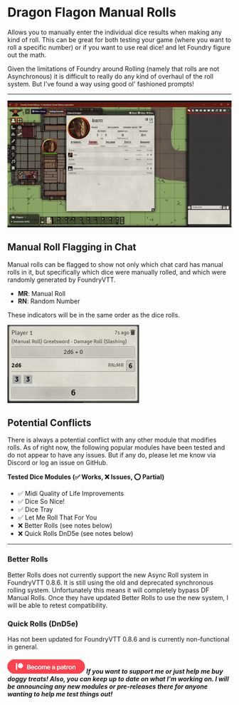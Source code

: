 # Dragon Flagon Manual Rolls

Allows you to manually enter the individual dice results when making any kind of roll. This can be great for both testing your game (where you want to roll a specific number) or if you want to use real dice! and let Foundry figure out the math.

Given the limitations of Foundry around Rolling (namely that rolls are not Asynchronous) it is difficult to really do any kind of overhaul of the roll system. But I've found a way using good ol' fashioned prompts!

---

![Manual Rolls Demo](../.assets/df-manual-rolls-demo.gif)

## Manual Roll Flagging in Chat

Manual rolls can be flagged to show not only which chat card has manual rolls in it, but specifically which dice were manually rolled, and which were randomly generated by FoundryVTT.

- **MR**: Manual Roll
- **RN**: Random Number

These indicators will be in the same order as the dice rolls.

![Core FoundryVTT Labels](../.assets/df-manual-rolls-labels.png)

## Potential Conflicts

There is always a potential conflict with any other module that modifies rolls. As of right now, the following popular modules have been tested and do not appear to have any issues. But if any do, please let me know via Discord or log an issue on GitHub.

**Tested Dice Modules (✅ Works, ❌ Issues, ⭕ Partial)**

- ✅ Midi Quality of Life Improvements
- ✅ Dice So Nice!
- ✅ Dice Tray
- ✅ Let Me Roll That For You
- ❌ Better Rolls (see notes below)
- ❌ Quick Rolls DnD5e (see notes below)
---

### Better Rolls

Better Rolls does not currently support the new Async Roll system in FoundryVTT 0.8.6. It is still using the old and deprecated synchronous rolling system. Unfortunately this means it will completely bypass DF Manual Rolls. Once they have updated Better Rolls to use the new system, I will be able to retest compatibility.

### Quick Rolls (DnD5e)
Has not been updated for FoundryVTT 0.8.6 and is currently non-functional in general.

##### [![become a patron](../.assets/patreon-image.png)](https://www.patreon.com/bePatron?u=46113583) If you want to support me or just help me buy doggy treats! Also, you can keep up to date on what I'm working on. I will be announcing any new modules or pre-releases there for anyone wanting to help me test things out!

